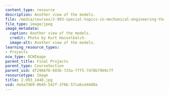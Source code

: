 ```yaml
---
content_type: resource
description: Another view of the models.
file: /media/courses/2-993-special-topics-in-mechanical-engineering-the-art-and-science-of-boat-design-january-iap-2007/de6a7d690b45542f3f6b57cabce94d0a_29931448.jpg
file_type: image/jpeg
image_metadata:
  caption: Another view of the models.
  credit: Photo by Kurt Hasselbalch.
  image-alt: Another view of the models.
learning_resource_types:
- Projects
ocw_type: OCWImage
parent_title: Final Projects
parent_type: CourseSection
parent_uid: df2966f6-603b-725a-f7f5-7478b7969c7f
resourcetype: Image
title: 2.993_1448.jpg
uid: de6a7d69-0b45-542f-3f6b-57cabce94d0a
---
```

